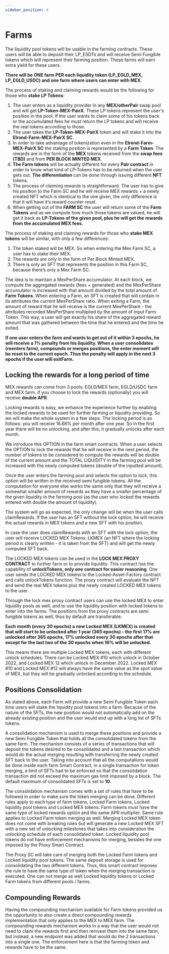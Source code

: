 ```yaml
---
sidebar_position: 4
---
```


# Farms

The liquidity pool tokens will be usable in the farming contracts. These users will be able to deposit their LP_ESDTs and will receive Semi Fungible tokens which will represent their farming position. These farms will earn extra yield for these users.

**There will be ONE farm PER each liquidity token (LP_EGLD_MEX, LP_EGLD_USDC) and one farm where users can enter with MEX.**

The process of staking and claiming rewards would be the following for those who **stake LP Tokens**:

1. The user enters as a liquidity provider in any **MEX/otherPair** swap pool and will get **LP-Token-MEX-PairX**. These LP tokens represent the user's position in the pool. If the user wants to claim some of his tokens back or the accumulated fees he must return the LP tokens and will receive the real tokens according to those.
2. The user takes the **LP-Token-MEX-PairX** token and will stake it into the **Elrond-Farm-MEX-PairX SC**.
3. In order to take advantage of tokenization even in the **Elrond-Farm-MEX-PairX SC** the staking position is represented by a **Farm Token**. The rewards are in the form of the **MEX** tokens received from the **swap fees (TBD)** and from **PER BLOCK MINTED MEX**.
4. **The Farm tokens** will be actually different for every **Pair contract** in order to know what kind of LP-Tokens has to be returned when the user gets out. **The differentiation** can be done through issuing different **NFT** tokens.
5. The process of claiming rewards is straightforward. The user has to give his position to the Farm SC and he will receive MEX rewards + a newly created NFT which is identical to the one given, the only difference is that it will have it’s reward counter reset.
6. When getting out of the **FARM SC** the user will return some of the **Farm Tokens** and as we compute how much those tokens are valued, he will get it back as **LP-Tokens of the given pool, plus he will get the rewards from the accumulated MEX fees.**

The process of staking and claiming rewards for those who **stake MEX tokens** will be similar, with only a few differences:

1. The token staked will be MEX. So when entering the Mex Farm SC, a user has to stake their MEX.
2. The rewards are only in the form of Per Block Minted MEX.
3. There is only an SFT that represents the position in this Farm SC, because there’s only a Mex Farm SC.

The idea is to maintain a MexPerShare accumulator. At each block, we compute the aggregated rewards (fees + generated) and the MexPerShare accumulator is increased with that amount divided by the total amount of **Farm Tokens**. When entering a Farm, an SFT is created that will contain in its attributes the current MexPerShare ratio. When exiting a Farm, the amount of reward that he will receive is the current MexPerShare - the attributes recorded MexPerShare multiplied by the amount of input Farm Token. This way, a user will get exactly his share of the aggregated reward amount that was gathered between the time that he entered and the time he exited.

**If one user enters the farm and wants to get out of it within 3 epochs, he will receive a 1% penalty from his liquidity. When a user consolidates (reenters farm), compounds or merges positions, the enter moment will be reset to the current epoch. Thus the penalty will apply in the next 3 epochs if the user will exitFarm.**

## Locking the rewards for a long period of time

MEX rewards can come from 3 pools: EGLD/MEX farm, EGLD/USDC farm and MEX farm. if you choose to lock the rewards (optionally) you will receive **double APR**.

Locking rewards is easy, we enhance the experience further by enabling the locked rewards to be used for further farming or liquidity providing. So we will make the whole system in a few steps. The locking period is as follows: you will receive 16.66% per month after one year. So in the first year there will be no unlocking, and after this, it gradually unlocks after each month.

We introduce this OPTION in the farm smart contracts. When a user selects the OPTION to lock the rewards that he will receive in the next period, the number of tokens to be considered to compute the rewards will be double of the current amount and the TOTAL LIQUIDITY in the farming pool will be increased with the newly computed tokens (double of the inputted amount).

Once the user enters the farming pool and selects the option to lock, this option will be written in the received semi fungible tokens. All the computation for everyone else works the same only that they will receive a somewhat smaller amount of rewards as they have a smaller percentage of the given liquidity in the farming pool (as the user who locked the rewards entered with double the amount of liquidity).

The system will go as expected, the only change will be when the user calls claimRewards. If the user has an SFT without the lock option, he will receive the actual rewards in MEX tokens and a new SFT with his position.

In case the user does claimRewards with an SFT with the lock option, the user will receive LOCKED MEX Tokens: LKMEX (an NFT where the locking period is clearly written - it is taken from the SFT) and will get the newly computed SFT back.

The LOCKED MEX tokens can be used in the **LOCK MEX PROXY CONTRACT** to further farm or to provide liquidity. This contract has the capability of **unlockTokens, only one contract for easier reasoning**. One user sends the LOCKED MEX tokens to the Locked-Asset-Factory contract and calls unlockTokens function. The proxy contract will evaluate the NFT and send the real MEX tokens plus the newly created LOCKED MEX tokens to the user.

Through the lock mex proxy contract users can use the locked MEX to enter liquidity pools as well, and to use the liquidity position with locked tokens to enter into the farms. The positions from the proxy contracts are semi fungible tokens as well, thus by default are transferable.

**Each month (every 30 epochs) a new Locked MEX (LKMEX) is created that will start to be unlocked after 1 year (365 epochs) - the first 17% are unlocked after 365 epochs, 17% unlocked every 30 epochs after that except for the last two of the 30 epochs when 16% will be unlocked.**

This means there are multiple Locked MEX tokens, each with different unlock schedules. There can be Locked MEX #10 which unlock in October 2022, and Locked MEX 12 which unlock in December 2022. Locked MEX #10 and Locked MEX #12 will always have the same value as the spot value of MEX, but they will be gradually unlocked according to the schedule.

## Positions Consolidation

As stated above, each Farm will provide a new Semi Fungible Token each time users will stake the liquidity pool tokens into a farm. Because of the nature of the SFTs, the new position would not automatically add on the already existing position and the user would end up with a long list of SFTs tokens.

A consolidation mechanism is used to merge these positions and provide a new Semi Fungible Token that holds all the consolidated tokens from the same farm. The mechanism consists of a series of transactions that will deposit the tokens desired to be consolidated and a last transaction which would do the actual merging resulting with transferring the newly created SFT back to the user. Taking into account that all the computations would be done inside each farm Smart Contract, in a single transaction for token merging, a limit of SFTs had to be enforced so that the consolidation transaction did not exceed the maximum gas limit imposed by a block. The default maximum of consolidated SFTs is set to **10**.

The consolidation mechanism comes with a set of rules that have to be followed in order to make sure the token merging can be done. Different rules apply to each type of farm tokens, Locked Farm tokens, Locked liquidity pool tokens and Locked MEX tokens. Farm tokens must have the same type of locked rewards option and the same APR multiplier. Same rule applies to Locked Farm token merging as well. Merging Locked MEX token does not come with breaking rules but will generate a new Locked MEX SFT with a new set of unlocking milestones that takes into consideration the unlocking schedule of each consolidated token. Locked liquidity pool tokens do not have enforcement mechanisms for merging, besides the one imposed by the Proxy Smart Contract.

The Proxy SC will take care of merging both the Locked Farm tokens and Locked liquidity pool tokens. The same deposit storage is used for consolidating the two different tokens. Thus, this smart contract imposes the rule to have the same type of token when the merging transaction is executed. One can not merge as well Locked liquidity tokens or Locked Farm tokens from different pools / farms.

## Compounding Rewards

Having the compounding mechanism available for Farm tokens provided us the opportunity to also create a direct compounding rewards implementation that only applies to the MEX to MEX farm. The compounding rewards mechanism works in a way that the user would not need to claim the rewards first and then reinvest them into the same farm, but instead, a new endpoint was added that would do the 2 transactions into a single one. The enforcement here is that the farming token and rewards have to be the same.
